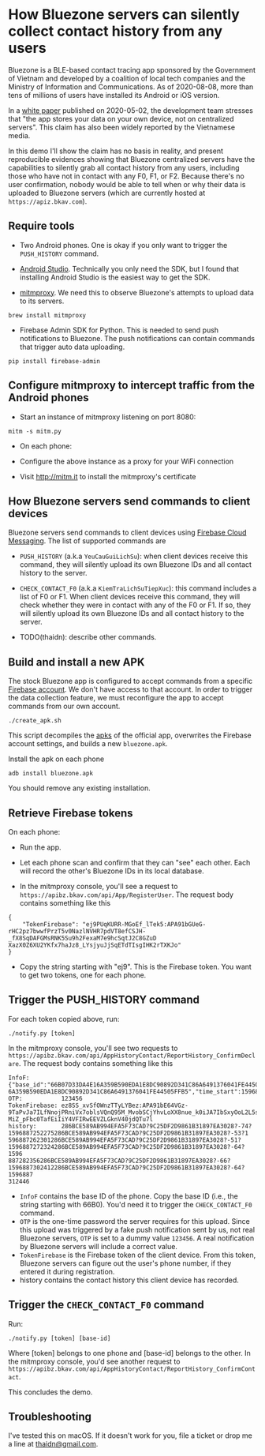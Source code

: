 # How Bluezone servers can silently collect contact history from any users

Bluezone is a BLE-based contact tracing app sponsored by the Government of
Vietnam and developed by a coalition of local tech companies and the Ministry of
Information and Communications. As of 2020-08-08, more than tens of millions of
users have installed its Android or iOS version.

In a [white paper](https://github.com/BluezoneGlobal/documents/blob/master/Bluezone_White_paper_EN.pdf) published on 2020-05-02, the development team stresses that "the app stores your
data on your own device, not on centralized servers". This claim has also been
widely reported by the Vietnamese media.

In this demo I'll show the claim has no basis in reality, and present
reproducible evidences showing that Bluezone centralized servers have the
capabilities to silently grab all contact history from any users, including
those who have not in contact with any F0, F1, or F2. Because there's no user
confirmation, nobody would be able to tell when or why their data is uploaded
to Bluezone servers (which are currently hosted at `https://apiz.bkav.com`).

## Require tools

* Two Android phones. One is okay if you only want to trigger the `PUSH_HISTORY`
command.

* [Android Studio](https://developer.android.com/studio/releases). Technically
you only need the SDK, but I found that installing Android Studio is the easiest
way to get the SDK.

* [mitmproxy](https://mitmproxy.org/). We need this to observe Bluezone's attempts
to upload data to its servers.

```
brew install mitmproxy
```

* Firebase Admin SDK for Python. This is needed to send push notifications to
Bluezone. The push notifications can contain commands that trigger auto data
uploading.

```
pip install firebase-admin
```

## Configure mitmproxy to intercept traffic from the Android phones

* Start an instance of mitmproxy listening on port 8080:

```
mitm -s mitm.py
```

* On each phone:

- Configure the above instance as a proxy for your WiFi connection

- Visit http://mitm.it to install the mitmproxy's certificate

## How Bluezone servers send commands to client devices

Bluezone servers send commands to client devices using
[Firebase Cloud Messaging](https://firebase.google.com/docs/cloud-messaging).
The list of supported commands are

* `PUSH_HISTORY` (a.k.a `YeuCauGuiLichSu`): when client devices receive this
command, they will silently upload its own Bluezone IDs and all contact history
to the server.

* `CHECK_CONTACT_F0` (a.k.a `KiemTraLichSuTiepXuc`): this command includes
a list of F0 or F1. When client devices receive this command, they will check
whether they were in contact with any of the F0 or F1. If so, they will silently
upload its own Bluezone IDs and all contact history to the server.

* TODO(thaidn): describe other commands.

## Build and install a new APK

The stock Bluezone app is configured to accept commands from a specific
[Firebase account](https://github.com/BluezoneGlobal/bluezone-app/blob/master/android/google-services.json).
We don't have access to that account. In order to trigger the data collection
feature, we must reconfigure the app to accept commands from our own account.

```
./create_apk.sh
```

This script decompiles the [apks](apks) of the official app, overwrites the
Firebase account settings, and builds a new `bluezone.apk`.

Install the apk on each phone

```
adb install bluezone.apk
```

You should remove any existing installation.

## Retrieve Firebase tokens

On each phone:

* Run the app.

* Let each phone scan and confirm that they can "see" each other. Each will record
the other's Bluezone IDs in its local database.

* In the mitmproxy console, you'll see a request to
`https://apibz.bkav.com/api/App/RegisterUser`. The request body contains
something like this

```
{
    "TokenFirebase": "ej9PUqKURR-MGoEf_lTek5:APA91bGUeG-rHC2pz7bwwfPrzT5v0NazlNVHR7pdVT8efCSJH-_fX8SqDAFGMsRNK5Su9h2FexaM7e9hcSqtJ2C8GZuD
XazX0Z6XU2YKfx7haJz8_LYsjyuJjSqETdTIsgIHK2rTXKJo"
}
```

* Copy the string starting with "ej9". This is the Firebase token. You want to
get two tokens, one for each phone.

## Trigger the PUSH_HISTORY command

For each token copied above, run:

```
./notify.py [token]
```

In the mitmproxy console, you'll see two requests to
`https://apibz.bkav.com/api/AppHistoryContact/ReportHistory_ConfirmDeclare`. The
request body contains something like this

```
InfoF:         {"base_id":"66B07D33DA4E16A359B590EDA1E8DC90892D341C86A6491376041FE44505FFB5","time":1596844800,"daily_key":"66B07D33DA4E1
6A359B590EDA1E8DC90892D341C86A6491376041FE44505FFB5","time_start":1596844800}
OTP:           123456
TokenFirebase: ez8SS_xvSfOWnzTTyLYBez:APA91bE64VGz-9TaPvJa7ILfNnojPRniVx7oblsVQnQ95M_MvobSCjYhvLoXX8nue_k0iJA7IbSxyOoL2L5sgETTjH_f9jzZ8kV
MiZ_pFbc0TafEiIiY4VFIRwEEVZLGknV40jdQTu7l
history:       286BCE589AB994EFA5F73CAD?9C25DF2D9861B31897EA3028?-74?1596887252275286BCE589AB994EFA5F73CAD?9C25DF2D9861B31897EA3028?-53?1
596887262301286BCE589AB994EFA5F73CAD?9C25DF2D9861B31897EA3028?-51?1596887272324286BCE589AB994EFA5F73CAD?9C25DF2D9861B31897EA3028?-64?1596
887282356286BCE589AB994EFA5F73CAD?9C25DF2D9861B31897EA3028?-66?1596887302412286BCE589AB994EFA5F73CAD?9C25DF2D9861B31897EA3028?-64?1596887
312446
```

* `InfoF` contains the base ID of the phone. Copy the base ID (i.e., the string
starting with 66B0). You'd need it to trigger the `CHECK_CONTACT_F0` command.
* `OTP` is the one-time password the server requires for this upload. Since
this upload was triggered by a fake push notification sent by us, not real
Bluezone servers, `OTP` is set to a dummy value `123456`. A real notification
by Bluezone servers will include a correct value.
* `TokenFirebase` is the Firebase token of the client device. From this token,
Bluezone servers can figure out the user's phone number, if they entered it during
registration.
* history contains the contact history this client device has recorded.

## Trigger the `CHECK_CONTACT_F0` command

Run:

```
./notify.py [token] [base-id]
```

Where [token] belongs to one phone and [base-id] belongs to the other. In the
mitmproxy console, you'd see another request to `https://apibz.bkav.com/api/AppHistoryContact/ReportHistory_ConfirmContact`.

This concludes the demo.

## Troubleshooting

I've tested this on macOS. If it doesn't work for you, file a ticket or drop
me a line at thaidn@gmail.com.

